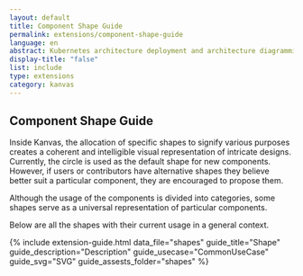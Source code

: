 ```yaml
---
layout: default
title: Component Shape Guide
permalink: extensions/component-shape-guide
language: en
abstract: Kubernetes architecture deployment and architecture diagramming tool for cloud native applications - Kanvas.
display-title: "false"
list: include
type: extensions
category: kanvas
---
```


## Component Shape Guide

Inside Kanvas, the allocation of specific shapes to signify various purposes creates a coherent and intelligible visual representation of intricate designs.
Currently, the circle is used as the default shape for new components. However, if users or contributors have alternative shapes they believe better suit a particular component, they are encouraged to propose them.

Although the usage of the components is divided into categories, some shapes serve as a universal representation of particular components.

Below are all the shapes with their current usage in a general context.



{% include extension-guide.html 
 data_file="shapes"
 guide_title="Shape"
 guide_description="Description"
 guide_usecase="CommonUseCase"
 guide_svg="SVG"
 guide_assests_folder="shapes"
%}
 
